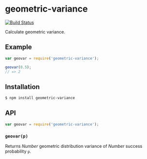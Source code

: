 # geometric-variance

[![Build Status][travis-svg]][travis]

Calculate geometric variance.

## Example

``` javascript
var geovar = require('geometric-variance');

geovar(0.5);
// => 2
```

## Installation

``` bash
$ npm install geometric-variance
```

## API

``` javascript
var geovar = require('geometric-variance');
```

### `geovar(p)`

Returns _Number_ geometric distribution variance of _Number_ success probability
`p`.


   [travis]: https://travis-ci.org/KenanY/geometric-variance
   [travis-svg]: https://img.shields.io/travis/KenanY/geometric-variance.svg
